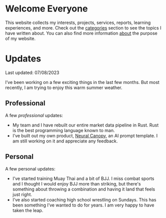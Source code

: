 # Welcome Everyone

This website collects my interests, projects, services, reports, learning experiences, and more. Check out the [categories](https://abdurabbani00.atlassian.net/categories/) section to see the topics I have written about. You can also find more information [about](https://abdurabbani00.atlassian.net/about/) the purpose of my website.

# Updates

Last updated: 07/08/2023

I’ve been working on a few exciting things in the last few months. But most recently, I am trying to enjoy this warm summer weather.

## Professional

A few _professional_ updates:

- My team and I have rebuilt our entire market data pipeline in Rust. Rust is the best programming language known to man.
- I’ve built out my own product, [Neural Canopy](https://neuralcanopy.com/), an AI prompt template. I am still working on it and appreciate any feedback.

## Personal

A few personal updates:

- I’ve started training Muay Thai and a bit of BJJ. I miss combat sports and I thought I would enjoy BJJ more than striking, but there's something about throwing a combination and having it land that feels just right.
- I’ve also started coaching high school wrestling on Sundays. This has been something I’ve wanted to do for years. I am very happy to have taken the leap.
